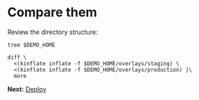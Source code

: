 # Compare them

Review the directory structure:

<!-- @listFiles @test -->
```
tree $DEMO_HOME
```

<!-- @compareKinflateOutput -->
```
diff \
  <(kinflate inflate -f $DEMO_HOME/overlays/staging) \
  <(kinflate inflate -f $DEMO_HOME/overlays/production) |\
  more
```

__Next:__ [Deploy](deploy)
